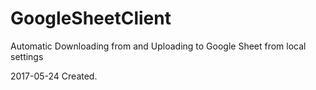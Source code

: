 # GoogleSheetClient
Automatic Downloading from and Uploading to Google Sheet from local settings

2017-05-24
Created.
